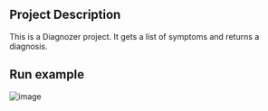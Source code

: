 ## Project Description
This is a Diagnozer project. 
It gets a list of symptoms and returns a diagnosis.

## Run example
![image](https://github.com/lioraVes/Intro-to-CS/assets/135438143/1e316d53-6da3-4ea4-b732-ac0070445a90)
